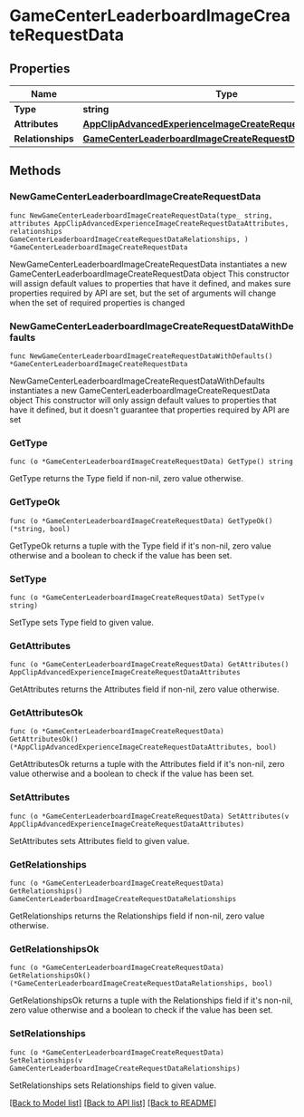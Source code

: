 # GameCenterLeaderboardImageCreateRequestData

## Properties

Name | Type | Description | Notes
------------ | ------------- | ------------- | -------------
**Type** | **string** |  | 
**Attributes** | [**AppClipAdvancedExperienceImageCreateRequestDataAttributes**](AppClipAdvancedExperienceImageCreateRequestDataAttributes.md) |  | 
**Relationships** | [**GameCenterLeaderboardImageCreateRequestDataRelationships**](GameCenterLeaderboardImageCreateRequestDataRelationships.md) |  | 

## Methods

### NewGameCenterLeaderboardImageCreateRequestData

`func NewGameCenterLeaderboardImageCreateRequestData(type_ string, attributes AppClipAdvancedExperienceImageCreateRequestDataAttributes, relationships GameCenterLeaderboardImageCreateRequestDataRelationships, ) *GameCenterLeaderboardImageCreateRequestData`

NewGameCenterLeaderboardImageCreateRequestData instantiates a new GameCenterLeaderboardImageCreateRequestData object
This constructor will assign default values to properties that have it defined,
and makes sure properties required by API are set, but the set of arguments
will change when the set of required properties is changed

### NewGameCenterLeaderboardImageCreateRequestDataWithDefaults

`func NewGameCenterLeaderboardImageCreateRequestDataWithDefaults() *GameCenterLeaderboardImageCreateRequestData`

NewGameCenterLeaderboardImageCreateRequestDataWithDefaults instantiates a new GameCenterLeaderboardImageCreateRequestData object
This constructor will only assign default values to properties that have it defined,
but it doesn't guarantee that properties required by API are set

### GetType

`func (o *GameCenterLeaderboardImageCreateRequestData) GetType() string`

GetType returns the Type field if non-nil, zero value otherwise.

### GetTypeOk

`func (o *GameCenterLeaderboardImageCreateRequestData) GetTypeOk() (*string, bool)`

GetTypeOk returns a tuple with the Type field if it's non-nil, zero value otherwise
and a boolean to check if the value has been set.

### SetType

`func (o *GameCenterLeaderboardImageCreateRequestData) SetType(v string)`

SetType sets Type field to given value.


### GetAttributes

`func (o *GameCenterLeaderboardImageCreateRequestData) GetAttributes() AppClipAdvancedExperienceImageCreateRequestDataAttributes`

GetAttributes returns the Attributes field if non-nil, zero value otherwise.

### GetAttributesOk

`func (o *GameCenterLeaderboardImageCreateRequestData) GetAttributesOk() (*AppClipAdvancedExperienceImageCreateRequestDataAttributes, bool)`

GetAttributesOk returns a tuple with the Attributes field if it's non-nil, zero value otherwise
and a boolean to check if the value has been set.

### SetAttributes

`func (o *GameCenterLeaderboardImageCreateRequestData) SetAttributes(v AppClipAdvancedExperienceImageCreateRequestDataAttributes)`

SetAttributes sets Attributes field to given value.


### GetRelationships

`func (o *GameCenterLeaderboardImageCreateRequestData) GetRelationships() GameCenterLeaderboardImageCreateRequestDataRelationships`

GetRelationships returns the Relationships field if non-nil, zero value otherwise.

### GetRelationshipsOk

`func (o *GameCenterLeaderboardImageCreateRequestData) GetRelationshipsOk() (*GameCenterLeaderboardImageCreateRequestDataRelationships, bool)`

GetRelationshipsOk returns a tuple with the Relationships field if it's non-nil, zero value otherwise
and a boolean to check if the value has been set.

### SetRelationships

`func (o *GameCenterLeaderboardImageCreateRequestData) SetRelationships(v GameCenterLeaderboardImageCreateRequestDataRelationships)`

SetRelationships sets Relationships field to given value.



[[Back to Model list]](../README.md#documentation-for-models) [[Back to API list]](../README.md#documentation-for-api-endpoints) [[Back to README]](../README.md)


